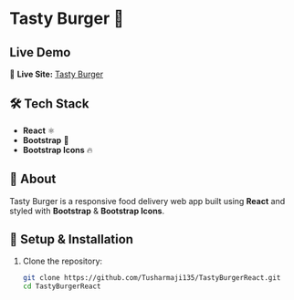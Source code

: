 # Tasty Burger 🍔

## Live Demo  
🔗 **Live Site:** [Tasty Burger](https://tastyburgertsm.netlify.app/)  

## 🛠 Tech Stack  
- **React** ⚛️  
- **Bootstrap** 🎨  
- **Bootstrap Icons** 🔥  

## 📌 About  
Tasty Burger is a responsive food delivery web app built using **React** and styled with **Bootstrap** & **Bootstrap Icons**.  

## 🚀 Setup & Installation  
1. Clone the repository:  
   ```sh
   git clone https://github.com/Tusharmaji135/TastyBurgerReact.git
   cd TastyBurgerReact
